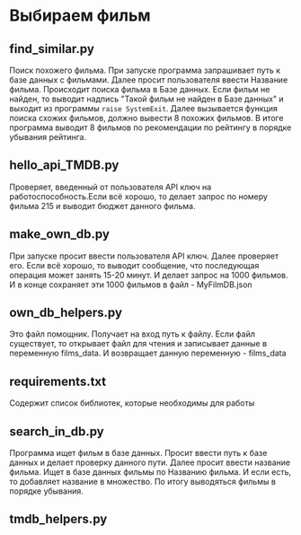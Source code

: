 # Выбираем фильм

## find_similar.py
Поиск похожего фильма. При запуске программа запрашивает путь к базе данных с фильмами. Далее просит пользователя ввести Название фильма. Происходит поиска фильма в Базе данных. Если фильм не найден, то выводит надпись "Такой фильм не найден в Базе данных" и выходит из программы ```raise SystemExit```. Далее вызывается функция поиска схожих фильмов, должно вывести 8 похожих фильмов. В итоге программа выводит 8 фильмов по рекомендации по рейтингу в порядке убывания рейтинга.

## hello_api_TMDB.py
Проверяет, введенный от пользователя API ключ на работоспособность.Если всё хорошо, то делает запрос по номеру фильма 215 и выводит бюджет данного фильма.

## make_own_db.py
При запуске просит ввести пользователя API ключ. Далее проверяет его. Если всё хорошо, то выводит сообщение, что последующая операция может занять 15-20 минут. И делает запрос на 1000 фильмов. И в конце сохраняет эти 1000 фильмов в файл - MyFilmDB.json

## own_db_helpers.py
Это файл помощник. Получает на вход путь к файлу. Если файл существует, то открывает файл для чтения и записывает данные в переменную films_data. И возвращает данную переменную - films_data

## requirements.txt
Содержит список библиотек, которые необходимы для работы

## search_in_db.py
Программа ищет фильм в базе данных. Просит ввести путь к базе данных и делает проверку данного пути. Далее просит ввести название фильма. Ищет в базе данных фильмы по Названию фильма. И если есть, то добавляет название в множество. По итогу выводяться фильмы в порядке убывания. 

## tmdb_helpers.py 

